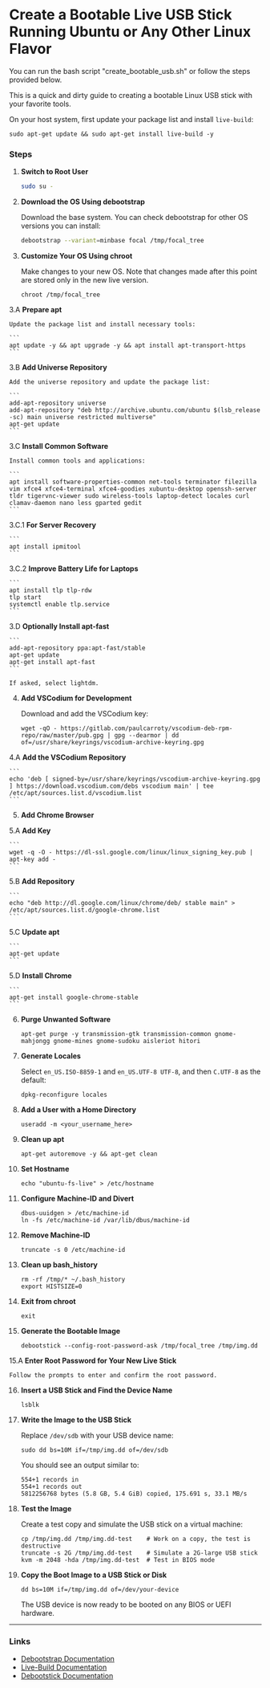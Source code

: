 
# Create a Bootable Live USB Stick Running Ubuntu or Any Other Linux Flavor

You can run the bash script "create_bootable_usb.sh" or follow the steps provided below.

This is a quick and dirty guide to creating a bootable Linux USB stick with your favorite tools.

On your host system, first update your package list and install `live-build`:

```
sudo apt-get update && sudo apt-get install live-build -y
```

### Steps

1. **Switch to Root User**

    ```bash
    sudo su -
    ```

2. **Download the OS Using debootstrap**

    Download the base system. You can check debootstrap for other OS versions you can install:

    ```bash
    debootstrap --variant=minbase focal /tmp/focal_tree
    ```

3. **Customize Your OS Using chroot**

    Make changes to your new OS. Note that changes made after this point are stored only in the new live version.

    ```
    chroot /tmp/focal_tree
    ```

3.A **Prepare apt**

    Update the package list and install necessary tools:

    ```
    apt update -y && apt upgrade -y && apt install apt-transport-https
    ```

3.B **Add Universe Repository**

    Add the universe repository and update the package list:

    ```
    add-apt-repository universe
    add-apt-repository "deb http://archive.ubuntu.com/ubuntu $(lsb_release -sc) main universe restricted multiverse"
    apt-get update
    ```

3.C **Install Common Software**

    Install common tools and applications:

    ```
    apt install software-properties-common net-tools terminator filezilla vim xfce4 xfce4-terminal xfce4-goodies xubuntu-desktop openssh-server tldr tigervnc-viewer sudo wireless-tools laptop-detect locales curl clamav-daemon nano less gparted gedit
    ```

3.C.1 **For Server Recovery**

    ```
    apt install ipmitool
    ```

3.C.2 **Improve Battery Life for Laptops**

    ```
    apt install tlp tlp-rdw
    tlp start
    systemctl enable tlp.service
    ```

3.D **Optionally Install apt-fast**

    ```
    add-apt-repository ppa:apt-fast/stable
    apt-get update
    apt-get install apt-fast
    ```

    If asked, select lightdm.

4. **Add VSCodium for Development**

    Download and add the VSCodium key:

    ```
    wget -qO - https://gitlab.com/paulcarroty/vscodium-deb-rpm-repo/raw/master/pub.gpg | gpg --dearmor | dd of=/usr/share/keyrings/vscodium-archive-keyring.gpg
    ```

4.A **Add the VSCodium Repository**

    ```
    echo 'deb [ signed-by=/usr/share/keyrings/vscodium-archive-keyring.gpg ] https://download.vscodium.com/debs vscodium main' | tee /etc/apt/sources.list.d/vscodium.list
    ```

5. **Add Chrome Browser**

5.A **Add Key**

    ```
    wget -q -O - https://dl-ssl.google.com/linux/linux_signing_key.pub | apt-key add -
    ```

5.B **Add Repository**

    ```
    echo "deb http://dl.google.com/linux/chrome/deb/ stable main" > /etc/apt/sources.list.d/google-chrome.list
    ```

5.C **Update apt**

    ```
    apt-get update
    ```

5.D **Install Chrome**

    ```
    apt-get install google-chrome-stable
    ```

6. **Purge Unwanted Software**

    ```
    apt-get purge -y transmission-gtk transmission-common gnome-mahjongg gnome-mines gnome-sudoku aisleriot hitori
    ```

7. **Generate Locales**

    Select `en_US.ISO-8859-1` and `en_US.UTF-8 UTF-8`, and then `C.UTF-8` as the default:

    ```
    dpkg-reconfigure locales
    ```

8. **Add a User with a Home Directory**

    ```
    useradd -m <your_username_here>
    ```

9. **Clean up apt**

    ```
    apt-get autoremove -y && apt-get clean
    ```

10. **Set Hostname**

    ```
    echo "ubuntu-fs-live" > /etc/hostname
    ```

11. **Configure Machine-ID and Divert**

    ```
    dbus-uuidgen > /etc/machine-id
    ln -fs /etc/machine-id /var/lib/dbus/machine-id
    ```

12. **Remove Machine-ID**

    ```
    truncate -s 0 /etc/machine-id
    ```

13. **Clean up bash_history**

    ```
    rm -rf /tmp/* ~/.bash_history
    export HISTSIZE=0
    ```

14. **Exit from chroot**

    ```
    exit
    ```

15. **Generate the Bootable Image**

    ```
    debootstick --config-root-password-ask /tmp/focal_tree /tmp/img.dd
    ```

15.A **Enter Root Password for Your New Live Stick**

    Follow the prompts to enter and confirm the root password.

16. **Insert a USB Stick and Find the Device Name**

    ```
    lsblk
    ```

17. **Write the Image to the USB Stick**

    Replace `/dev/sdb` with your USB device name:

    ```
    sudo dd bs=10M if=/tmp/img.dd of=/dev/sdb
    ```

    You should see an output similar to:

    ```
    554+1 records in
    554+1 records out
    5812256768 bytes (5.8 GB, 5.4 GiB) copied, 175.691 s, 33.1 MB/s
    ```

18. **Test the Image**

    Create a test copy and simulate the USB stick on a virtual machine:

    ```
    cp /tmp/img.dd /tmp/img.dd-test    # Work on a copy, the test is destructive
    truncate -s 2G /tmp/img.dd-test    # Simulate a 2G-large USB stick
    kvm -m 2048 -hda /tmp/img.dd-test  # Test in BIOS mode
    ```

19. **Copy the Boot Image to a USB Stick or Disk**

    ```
    dd bs=10M if=/tmp/img.dd of=/dev/your-device
    ```

    The USB device is now ready to be booted on any BIOS or UEFI hardware.

---

### Links
- [Debootstrap Documentation](https://manpages.ubuntu.com/manpages/jammy/en/man8/debootstrap.8.html)
- [Live-Build Documentation](https://howtoinstall.co/package/live-build)
- [Debootstick Documentation](https://manpages.ubuntu.com/manpages/focal/en/man8/debootstick.8.html)
